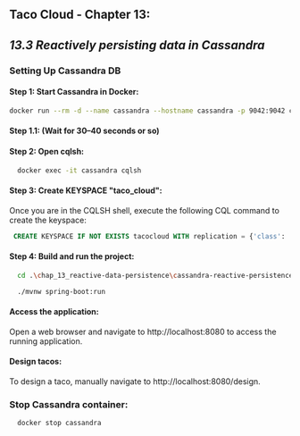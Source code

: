 ## Taco Cloud - Chapter 13: 
## *13.3 Reactively persisting data in Cassandra*

### Setting Up Cassandra DB

#### Step 1: Start Cassandra in Docker:
```bash
docker run --rm -d --name cassandra --hostname cassandra -p 9042:9042 cassandra
```
#### Step 1.1: (Wait for 30–40 seconds or so)

#### Step 2: Open cqlsh:
```bash
  docker exec -it cassandra cqlsh
```

#### Step 3: Create KEYSPACE "taco_cloud":
Once you are in the CQLSH shell, execute the following CQL command to create the keyspace:
```sql
 CREATE KEYSPACE IF NOT EXISTS tacocloud WITH replication = {'class': 'SimpleStrategy', 'replication_factor': 1};
```

#### Step 4: Build and run the project:
```bash
  cd .\chap_13_reactive-data-persistence\cassandra-reactive-persistence
```

```bash
  ./mvnw spring-boot:run
```
#### Access the application:
Open a web browser and navigate to http://localhost:8080 to access the running application.

#### Design tacos:
To design a taco, manually navigate to http://localhost:8080/design.

### Stop Cassandra container:
```bash
  docker stop cassandra
```

